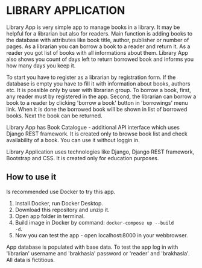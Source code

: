 # LIBRARY APPLICATION
Library App is very simple app to manage books in a library. It may be helpful for a librarian but also for readers. Main function is adding books to the database with attributes like book title, author, publisher or number of pages. As a librarian you can borrow a book to a reader and return it. As a reader you got list of books with all informations about them. Library App also shows you count of days left to return borrowed book and informs you how many days you keep it.

To start you have to register as a librarian by registration form. If the database is empty you have to fill it with information about books, authors etc. It is possible only by user with librarian group. To borrow a book, first, any reader must by registered in the app. Second, the librarian can borrow a book to a reader by clicking 'borrow a book' button in 'borrowings' menu link. When it is done the borrowed book will be shown in list of borrowed books. Next the book can be returned.

Library App has Book Catalogue - additional API interface which uses Django REST framework. It is created only to browse book list and check availability of a book. You can use it without loggin in. 

Library Application uses technologies like Django, Django REST framework, Bootstrap and CSS. It is created only for education purposes. 

## How to use it
Is recommended use Docker to try this app.
1. Install Docker, run Docker Desktop.
2. Download this repository and unzip it.
3. Open app folder in terminal.
4. Build image in Docker by command: <code>docker-compose up --build -d</code>.
5. Now you can test the app - open localhost:8000 in your webbrowser.

App database is populated with base data. To test the app log in with 'librarian' username and 'brakhasla' password or 'reader' and 'brakhasla'. All data is fictitious.